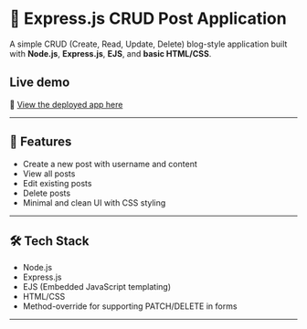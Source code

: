 # 📝 Express.js CRUD Post Application

A simple CRUD (Create, Read, Update, Delete) blog-style application built with **Node.js**, **Express.js**, **EJS**, and **basic HTML/CSS**.

## Live demo  
🔗 [View the deployed app here]()



---

## 🚀 Features

- Create a new post with username and content
- View all posts
- Edit existing posts
- Delete posts
- Minimal and clean UI with CSS styling

---

## 🛠️ Tech Stack

- Node.js
- Express.js
- EJS (Embedded JavaScript templating)
- HTML/CSS
- Method-override for supporting PATCH/DELETE in forms

---

